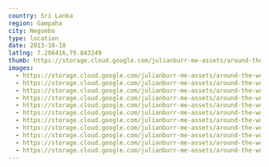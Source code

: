 ```yaml
---
country: Sri Lanka
region: Gampaha
city: Negombo
type: location
date: 2013-10-18
latlng: 7.206416,79.843249
thumb: https://storage.cloud.google.com/julianburr-me-assets/around-the-world/sri-lanka/negombo/IMG_0220--thumb.JPG
images:
  - https://storage.cloud.google.com/julianburr-me-assets/around-the-world/sri-lanka/negombo/IMG_0204.JPG
  - https://storage.cloud.google.com/julianburr-me-assets/around-the-world/sri-lanka/negombo/IMG_0211.JPG
  - https://storage.cloud.google.com/julianburr-me-assets/around-the-world/sri-lanka/negombo/IMG_0224.JPG
  - https://storage.cloud.google.com/julianburr-me-assets/around-the-world/sri-lanka/negombo/IMG_0220.JPG
  - https://storage.cloud.google.com/julianburr-me-assets/around-the-world/sri-lanka/negombo/IMG_0215.JPG
  - https://storage.cloud.google.com/julianburr-me-assets/around-the-world/sri-lanka/negombo/IMG_0206.JPG
  - https://storage.cloud.google.com/julianburr-me-assets/around-the-world/sri-lanka/negombo/IMG_0231.JPG
  - https://storage.cloud.google.com/julianburr-me-assets/around-the-world/sri-lanka/negombo/IMG_0237.JPG
  - https://storage.cloud.google.com/julianburr-me-assets/around-the-world/sri-lanka/negombo/IMG_0202.JPG
  - https://storage.cloud.google.com/julianburr-me-assets/around-the-world/sri-lanka/negombo/IMG_0209.JPG
  - https://storage.cloud.google.com/julianburr-me-assets/around-the-world/sri-lanka/negombo/IMG_0218.JPG
---
```

